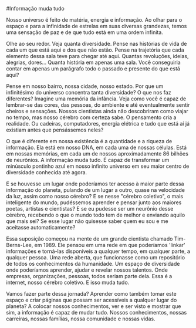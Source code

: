 #Informação muda tudo

Nosso universo é feito de matéria, energia e informação. Ao olhar para o espaço e para a infinidade de estrelas em suas diversas grandezas, temos uma sensação de paz e de que tudo está em uma ordem infinita.

Olhe ao seu redor. Veja quanta diversidade. Pense nas histórias de vida de cada um que está aqui e dos que não estão. Pense na trajetória que cada elemento dessa sala teve para chegar até aqui. Quantas revoluções, ideias, alegrias, dores... Quanta história em apenas uma sala. Você conseguiria contar em apenas um parágrafo todo o passado e presente do que está aqui?

Pense em nosso bairro, nossa cidade, nosso estado. Por que um infinitésimo do universo concentra tanta diversidade? O que nos faz diferentes? Imagine uma memória da infância. Veja como você é capaz de lembrar-se das cores, das pessoas, do ambiente e até eventualmente sentir cheiros e sensações. Nossos cientistas ainda não descobriram como viajar no tempo, mas nosso cérebro com certeza sabe. O pensamento cria a realidade. Ou cadeiras, computadores, energia elétrica e tudo que está aí já existiam antes que pensássemos neles?

O que é diferente em nossa existência é a quantidade e a riqueza de informação. Ela está em nosso DNA, em cada uma de nossas células. Está em nossas memórias, em cada um de nossos aproximadamente 86 bilhões de neurônios. A informação muda tudo. É capaz de transformar um minúsculo pontinho azul em nosso infinito universo em seu maior centro de diversidade conhecida até agora. 

E se houvesse um lugar onde poderíamos ter acesso à maior parte dessa informação do planeta, pulando de um lugar a outro, quase na velocidade da luz, assim como nosso cérebro? E se nesse "cérebro coletivo", o mais inteligente do mundo, pudéssemos aprender e pensar junto aos maiores poetas, artistas e cientistas? E se eu pudesse ser um neurônio desse cérebro, recebendo o que o mundo todo tem de melhor e enviando aquilo que mais sei? Se esse lugar não quisesse saber quem eu sou e me aceitasse automaticamente?

Essa suposição começou na mente de um grande cientista chamado Tim-Berns-Lee, em 1989. Ele pensou em uma rede em que poderíamos 'linkar' informações e torná-las disponíveis a qualquer tempo, em qualquer parte, a qualquer pessoa. Uma rede aberta, que funcionasse como um repositório de todos os conhecimentos da humanidade. Um espaço de diversidade onde poderíamos aprender, ajudar e revelar nossos talentos. Onde empresas, organizações, pessoas, todos seriam parte dela. Essa é a internet, nosso cérebro coletivo. E isso muda tudo.

Vamos fazer parte dessa jornada? Aprender como também tomar este espaço e criar páginas que possam ser acessíveis a qualquer lugar do planeta? A colocar nossos conhecimentos, ver e ser visto e mostrar que sim, a informação é capaz de mudar tudo. Nossos conhecimentos, nossas carreiras, nossas famílias, nossa comunidade e nossas vidas.
